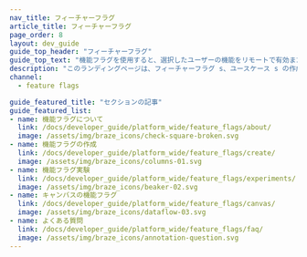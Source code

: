 ```yaml
---
nav_title: フィーチャーフラグ
article_title: フィーチャーフラグ
page_order: 8
layout: dev_guide
guide_top_header: "フィーチャーフラグ"
guide_top_text: "機能フラグを使用すると、選択したユーザーの機能をリモートで有効または無効にできます。重要なことは、追加のコード展開やアプリストア更新を使用せずに、機能のオンオフを本番環境で切り替えることができることです。これにより、自信を持って新しい機能を安全に展開することができます。"
description: "このランディングページは、フィーチャーフラグ s、ユースケース s の作成方法に関する記事を含む、すべてのモノのホームページです。"
channel:
  - feature flags

guide_featured_title: "セクションの記事"
guide_featured_list:
- name: 機能フラグについて
  link: /docs/developer_guide/platform_wide/feature_flags/about/
  image: /assets/img/braze_icons/check-square-broken.svg
- name: 機能フラグの作成
  link: /docs/developer_guide/platform_wide/feature_flags/create/
  image: /assets/img/braze_icons/columns-01.svg
- name: 機能フラグ実験
  link: /docs/developer_guide/platform_wide/feature_flags/experiments/
  image: /assets/img/braze_icons/beaker-02.svg
- name: キャンバスの機能フラグ
  link: /docs/developer_guide/platform_wide/feature_flags/canvas/
  image: /assets/img/braze_icons/dataflow-03.svg
- name: よくある質問
  link: /docs/developer_guide/platform_wide/feature_flags/faq/
  image: /assets/img/braze_icons/annotation-question.svg
---
```


<br><br>
